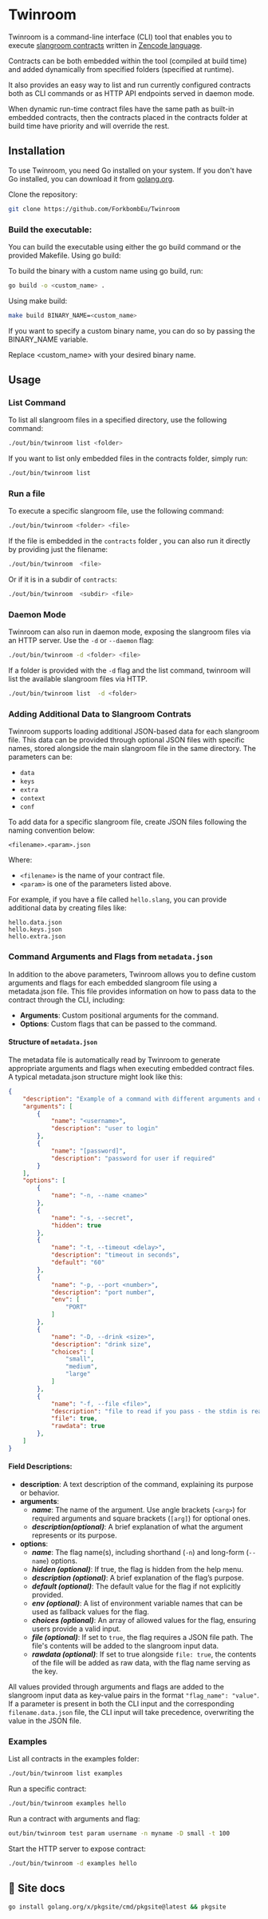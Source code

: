 # Twinroom

Twinroom is a command-line interface (CLI) tool that enables you to execute [slangroom contracts](https://dyne.org/slangroom) written in [Zencode language](https://dev.zenroom.org).

Contracts can be both embedded within the tool (compiled at build time) and added dynamically from specified folders (specified at runtime).

It also provides an easy way to list and run currently configured contracts both as CLI commands or as HTTP API endpoints served in daemon mode.

When dynamic run-time contract files have the same path as built-in embedded contracts, then the contracts placed in the contracts folder at build time have priority and will override the rest.

## Installation

To use Twinroom, you need Go installed on your system. If you don't have Go installed, you can download it from [golang.org](https://golang.org/dl/).

Clone the repository:

```bash
git clone https://github.com/ForkbombEu/Twinroom
```
### Build the executable:
You can build the executable using either the go build command or the provided Makefile.
Using go build:

To build the binary with a custom name using go build, run:

```bash
go build -o <custom_name> .
```

Using make build:

```bash
make build BINARY_NAME=<custom_name>
```
If you want to specify a custom binary name, you can do so by passing the BINARY_NAME variable.

Replace <custom_name> with your desired binary name.
## Usage

### List Command

To list all slangroom files in a specified directory, use the following command:

```bash
./out/bin/twinroom list <folder>
```
If you want to list only embedded files in the contracts folder, simply run:

```bash
./out/bin/twinroom list
```
### Run a file

To execute a specific slangroom file, use the following command:

```bash
./out/bin/twinroom <folder> <file>
```

If the file is embedded in the `contracts` folder , you can also run it directly by providing just the filename:


```bash
./out/bin/twinroom  <file>
```

Or if it is in a subdir of `contracts`:

```bash
./out/bin/twinroom  <subdir> <file>
```

### Daemon Mode

Twinroom can also run in daemon mode, exposing the slangroom files via an HTTP server. Use the `-d` or `--daemon` flag:

```bash
./out/bin/twinroom -d <folder> <file>
```
If a folder is provided with the `-d` flag and the list command, twinroom will list the available slangroom files via HTTP.

```bash
./out/bin/twinroom list  -d <folder>
```
### Adding Additional Data to Slangroom Contrats

Twinroom supports loading additional JSON-based data for each slangroom file. This data can be provided through optional JSON files with specific names, stored alongside the main slangroom file in the same directory. The parameters can be:

* `data`
* `keys`
* `extra`
* `context`
* `conf`

To add data for a specific slangroom file, create JSON files following the naming convention below:

```text
<filename>.<param>.json
```

Where:
 * `<filename>` is the name of your contract file.
 * `<param>` is one of the parameters listed above.

For example, if you have a file called `hello.slang`, you can provide additional data by creating files like:

```text
hello.data.json
hello.keys.json
hello.extra.json
```

### Command Arguments and Flags from `metadata.json`

In addition to the above parameters, Twinroom allows you to define custom arguments and flags for each embedded slangroom file using a metadata.json file. This file provides information on how to pass data to the contract through the CLI, including:

 * **Arguments**: Custom positional arguments for the command.
 * **Options**: Custom flags that can be passed to the command.

 #### Structure of `metadata.json`

The metadata file is automatically read by Twinroom to generate appropriate arguments and flags when executing embedded contract files. A typical metadata.json structure might look like this:

```json
{
    "description": "Example of a command with different arguments and options",
    "arguments": [
        {
            "name": "<username>",
            "description": "user to login"
        },
        {
            "name": "[password]",
            "description": "password for user if required"
        }
    ],
    "options": [
        {
            "name": "-n, --name <name>"
        },
        {
            "name": "-s, --secret",
            "hidden": true
        },
        {
            "name": "-t, --timeout <delay>",
            "description": "timeout in seconds",
            "default": "60"
        },
        {
            "name": "-p, --port <number>",
            "description": "port number",
            "env": [
                "PORT"
            ]
        },
        {
            "name": "-D, --drink <size>",
            "description": "drink size",
            "choices": [
                "small",
                "medium",
                "large"
            ]
        },
        {
            "name": "-f, --file <file>",
            "description": "file to read if you pass - the stdin is read instead",
            "file": true,
            "rawdata": true
        },
    ]
}
```
#### Field Descriptions:

* **description**: A text description of the command, explaining its purpose or behavior.
* **arguments**:
    * ***name***: The name of the argument. Use angle brackets (`<arg>`) for required arguments and square brackets (`[arg]`) for optional ones.
    * ***description(optional)***: A brief explanation of what the argument represents or its purpose.
* **options**:
    * ***name***: The flag name(s), including shorthand (`-n`) and long-form (`--name`) options.
    * ***hidden (optional)***: If true, the flag is hidden from the help menu.
    * ***description (optional)***: A brief explanation of the flag’s purpose.
    * ***default (optional)***: The default value for the flag if not explicitly provided.
    * ***env (optional)***: A list of environment variable names that can be used as fallback values for the flag.
    * ***choices (optional)***: An array of allowed values for the flag, ensuring users provide a valid input.
    * ***file (optional)***:  If set to `true`, the flag requires a JSON file path. The file's contents will be added to the slangroom input data.
    * ***rawdata (optional)***:  If set to true alongside `file: true`, the contents of the file will be added as raw data, with the flag name serving as the key.

All values provided through arguments and flags are added to the slangroom input data as key-value pairs in the format `"flag_name": "value"`. If a parameter is present in both the CLI input and the corresponding `filename.data.json` file, the CLI input will take precedence, overwriting the value in the JSON file.


### Examples

List all contracts in the examples folder:

```bash
./out/bin/twinroom list examples
```

Run a specific contract:

```bash
./out/bin/twinroom examples hello
```

Run a contract with arguments and flag:

```bash
out/bin/twinroom test param username -n myname -D small -t 100
```

Start the HTTP server to expose contract:

```bash
./out/bin/twinroom -d examples hello
```


## 📝 Site docs

```bash
go install golang.org/x/pkgsite/cmd/pkgsite@latest && pkgsite
```
